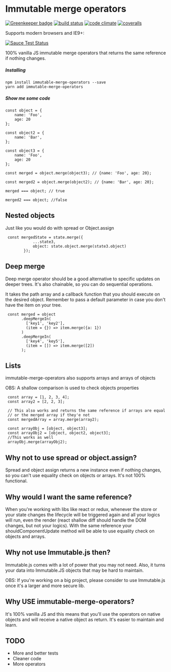 # Immutable merge operators

[![Greenkeeper badge](https://badges.greenkeeper.io/tsirlucas/immutable-merge-operators.svg)](https://greenkeeper.io/)
[![build status](https://img.shields.io/travis/tsirlucas/immutable-merge-operators/master.svg)](https://travis-ci.org/tsirlucas/immutable-merge-operators)
[![code climate](https://codeclimate.com/github/tsirlucas/immutable-merge-operators/badges/gpa.svg)](https://codeclimate.com/github/tsirlucas/immutable-merge-operators)
[![coveralls](https://img.shields.io/coveralls/tsirlucas/immutable-merge-operators/master.svg)](https://coveralls.io/github/tsirlucas/immutable-merge-operators)

Supports modern browsers and IE9+:

[![Sauce Test Status](https://saucelabs.com/buildstatus/tsirlucas)](https://saucelabs.com/u/tsirlucas)

100% vanilla JS immutable merge operators that returns the same reference if 
nothing changes.

##### Installing
    npm install immutable-merge-operators --save
    yarn add immutable-merge-operators

##### Show me some code

    const object = {
        name: 'Foo',
        age: 20
    };
    
    const object2 = {
        name: 'Bar',
    };
    
    const object3 = {
        name: 'Foo',
        age: 20
    };
    
    const merged = object.merge(object3); // {name: 'Foo', age: 20};
    
    const merged2 = object.merge(object2); // {name: 'Bar', age: 20};
    
    merged === object; // true
    
    merged2 === object; //false
    
## Nested objects
Just like you would do with spread or Object.assign

     const mergedState = state.merge({
                ...state3,
                object: state.object.merge(state3.object)
            });
            
## Deep merge
Deep merge operator should be a good alternative to specific updates
on deeper trees. It's also chainable, so you can do sequential 
operations.

It takes the path array and a callback function that you should
execute on the desired object. Remember to pass a default parameter
in case you don't have the item on your tree.

     const merged = object
           .deepMergeIn(
             ['key1', 'key2'],
             (item = {}) => item.merge({a: 1})
           )
           .deepMergeIn(
             ['key4', 'key5'],
             (item = []) => item.merge([2])
           );
            

## Lists
immutable-merge-operators also supports arrays and arrays of objects

OBS: A shallow comparison is used to check objects properties
    
     const array = [1, 2, 3, 4];
     const array2 = [2, 2, 3];
     
     // This also works and returns the same reference if arrays are equal
     // or the merged array if they'e not
     const mergedArray = array.merge(array2);
     
     const arrayObj = [object, object3];
     const arrayObj2 = [object, object2, object3];
     //This works as well
     arrayObj.merge(arrayObj2);

## Why not to use spread or object.assign?
Spread and object assign returns a new instance even if nothing changes, so
you can't use equality check on objects or arrays. It's not 100% functional.

## Why would I want the same reference?
When you're working with libs like react or redux, whenever the store
or your state changes the lifecycle will be triggered again and all your logics
will run, even the render (react shallow diff should handle the DOM changes, but 
not your logics). With the same reference your shouldComponentUpdate method will 
be able to use equality check on objects and arrays.

## Why not use Immutable.js then?
Immutable.js comes with a lot of power that you may not need. Also, it turns 
your data into Immutable.JS objects that may be hard to maintain.

OBS: If you're working on a big project, please consider to use Immutable.js
once it's a larger and more secure lib.

## Why USE immutable-merge-operators?
It's 100% vanilla JS and this means that you'll use the operators on native
objects and will receive a native object as return. It's easier to maintain
and learn.

## TODO
- More and better tests
- Cleaner code
- More operators

